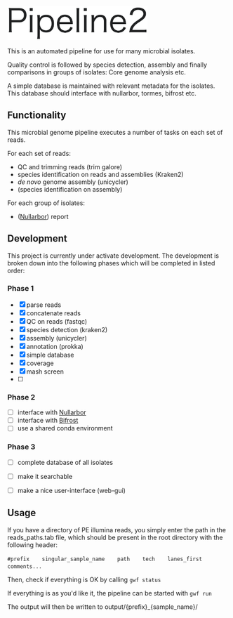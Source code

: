 <img src="scripts/logo.png" alt="Pipeline2" width="320"/>

This is an automated pipeline for use for many microbial isolates.

Quality control is followed by species detection, assembly and finally comparisons in groups of isolates: Core genome analysis etc.

A simple database is maintained with relevant metadata for the isolates. This database should interface with nullarbor, tormes, bifrost etc. 

## Functionality
This microbial genome pipeline executes a number of tasks on each set of reads.

For each set of reads:
 - QC and trimming reads (trim galore)
 - species identification on reads and assemblies (Kraken2)
 - _de novo_ genome assembly (unicycler)
 - (species identification on assembly) 
 
For each group of isolates:
 - ([Nullarbor](https://github.com/tseemann/nullarbor)) report


## Development
This project is currently under activate development.
The development is broken down into the following phases which will be completed in listed order:

### Phase 1
 - [x] parse reads
 - [x] concatenate reads 
 - [x] QC on reads (fastqc)
 - [x] species detection (kraken2)
 - [x] assembly (unicycler)
 - [x] annotation (prokka)
 - [x] simple database
 - [x] coverage
 - [x] mash screen
 - [ ]
 
 
### Phase 2
 - [ ] interface with [Nullarbor](https://github.com/tseemann/nullarbor)
 - [ ] interface with [Bifrost](https://github.com/ssi-dk/bifrost)
 - [ ] use a shared conda environment

### Phase 3
 - [ ] complete database of all isolates
 - [ ] make it searchable
 - [ ] make a nice user-interface (web-gui)
 
 
 ## Usage

If you have a directory of PE illumina reads, you simply enter the path in the reads_paths.tab file, which should be present in the root directory with the following header:

`#prefix	singular_sample_name	path	tech	lanes_first	comments...`

Then, check if everything is OK by calling `gwf status`

If everything is as you'd like it, the pipeline can be started with `gwf run`

The output will then be written to output/{prefix}_{sample_name}/


 
 
